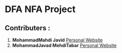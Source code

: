 # DFA NFA Project

## Contributers : 
1. **MohammadMahdi Javid** [Personal Website](//mohammadmahdijavid.ir)
2. **MohammadJavad MehdiTabar**  [Personal Website](//mjavadmt.github.io)
